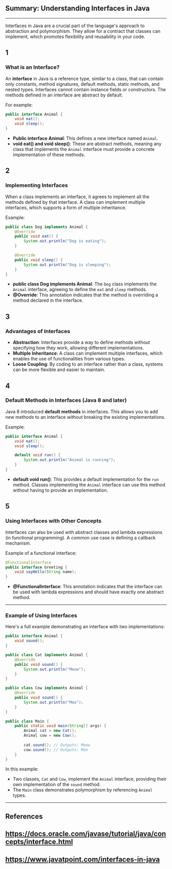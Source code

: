 ## Summary: Understanding Interfaces in Java
---

Interfaces in Java are a crucial part of the language's approach to abstraction and polymorphism. They allow for a contract that classes can implement, which promotes flexibility and reusability in your code.

1
---
### What is an Interface?
An **interface** in Java is a reference type, similar to a class, that can contain only constants, method signatures, default methods, static methods, and nested types. Interfaces cannot contain instance fields or constructors. The methods defined in an interface are abstract by default.

For example:
```java
public interface Animal {
    void eat();
    void sleep();
}
```

- **Public interface Animal**: This defines a new interface named `Animal`.
- **void eat() and void sleep()**: These are abstract methods, meaning any class that implements the `Animal` interface must provide a concrete implementation of these methods.

2
---
### Implementing Interfaces
When a class implements an interface, it agrees to implement all the methods defined by that interface. A class can implement multiple interfaces, which supports a form of multiple inheritance.

Example:
```java
public class Dog implements Animal {
    @Override
    public void eat() {
        System.out.println("Dog is eating");
    }

    @Override
    public void sleep() {
        System.out.println("Dog is sleeping");
    }
}
```

- **public class Dog implements Animal**: The `Dog` class implements the `Animal` interface, agreeing to define the `eat` and `sleep` methods.
- **@Override**: This annotation indicates that the method is overriding a method declared in the interface.

3
---
### Advantages of Interfaces
- **Abstraction**: Interfaces provide a way to define methods without specifying how they work, allowing different implementations.
- **Multiple Inheritance**: A class can implement multiple interfaces, which enables the use of functionalities from various types.
- **Loose Coupling**: By coding to an interface rather than a class, systems can be more flexible and easier to maintain.

4
---
### Default Methods in Interfaces (Java 8 and later)
Java 8 introduced **default methods** in interfaces. This allows you to add new methods to an interface without breaking the existing implementations.

Example:
```java
public interface Animal {
    void eat();
    void sleep();

    default void run() {
        System.out.println("Animal is running");
    }
}
```

- **default void run()**: This provides a default implementation for the `run` method. Classes implementing the `Animal` interface can use this method without having to provide an implementation.

5
---
### Using Interfaces with Other Concepts
Interfaces can also be used with abstract classes and lambda expressions (in functional programming). A common use case is defining a callback mechanism.

Example of a functional interface:
```java
@FunctionalInterface
public interface Greeting {
    void sayHello(String name);
}
```

- **@FunctionalInterface**: This annotation indicates that the interface can be used with lambda expressions and should have exactly one abstract method.

---
### Example of Using Interfaces
Here's a full example demonstrating an interface with two implementations:

```java
public interface Animal {
    void sound();
}

public class Cat implements Animal {
    @Override
    public void sound() {
        System.out.println("Meow");
    }
}

public class Cow implements Animal {
    @Override
    public void sound() {
        System.out.println("Moo");
    }
}

public class Main {
    public static void main(String[] args) {
        Animal cat = new Cat();
        Animal cow = new Cow();
        
        cat.sound(); // Outputs: Meow
        cow.sound(); // Outputs: Moo
    }
}
```
In this example:
- Two classes, `Cat` and `Cow`, implement the `Animal` interface, providing their own implementation of the `sound` method.
- The `Main` class demonstrates polymorphism by referencing `Animal` types.

---
## References
## https://docs.oracle.com/javase/tutorial/java/concepts/interface.html
## https://www.javatpoint.com/interfaces-in-java